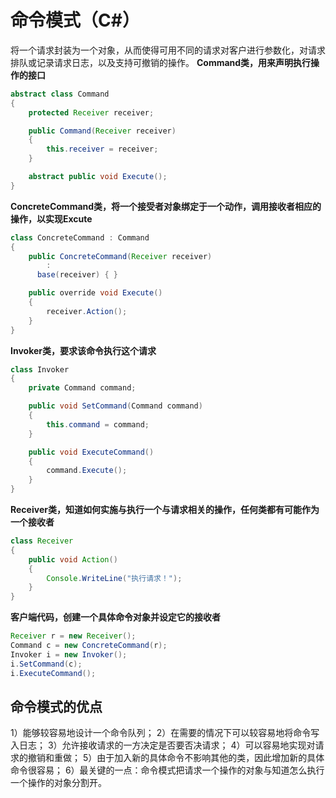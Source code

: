 # 命令模式（C#）

将一个请求封装为一个对象，从而使得可用不同的请求对客户进行参数化，对请求排队或记录请求日志，以及支持可撤销的操作。
**Command类，用来声明执行操作的接口**

```java
abstract class Command
{
    protected Receiver receiver;

    public Command(Receiver receiver)
    {
        this.receiver = receiver;
    }

    abstract public void Execute();
}
```
**ConcreteCommand类，将一个接受者对象绑定于一个动作，调用接收者相应的操作，以实现Excute**
```java
class ConcreteCommand : Command
{
    public ConcreteCommand(Receiver receiver)
        :
      base(receiver) { }

    public override void Execute()
    {
        receiver.Action();
    }
}
```
**Invoker类，要求该命令执行这个请求**
```java
class Invoker
{
    private Command command;

    public void SetCommand(Command command)
    {
        this.command = command;
    }

    public void ExecuteCommand()
    {
        command.Execute();
    }
}
```
**Receiver类，知道如何实施与执行一个与请求相关的操作，任何类都有可能作为一个接收者**
```java
class Receiver
{
    public void Action()
    {
        Console.WriteLine("执行请求！");
    }
}
```
**客户端代码，创建一个具体命令对象并设定它的接收者**
```java
Receiver r = new Receiver();
Command c = new ConcreteCommand(r);
Invoker i = new Invoker();
i.SetCommand(c);
i.ExecuteCommand();
```

## 命令模式的优点
1）能够较容易地设计一个命令队列；
2）在需要的情况下可以较容易地将命令写入日志；
3）允许接收请求的一方决定是否要否决请求；
4）可以容易地实现对请求的撤销和重做；
5）由于加入新的具体命令不影响其他的类，因此增加新的具体命令很容易；
6）最关键的一点：命令模式把请求一个操作的对象与知道怎么执行一个操作的对象分割开。
